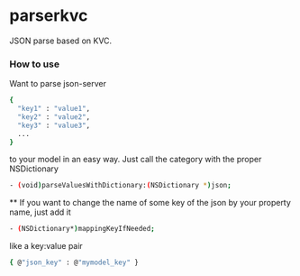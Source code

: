 # parserkvc

JSON parse based on KVC.

### How to use ###

Want to parse json-server
```sh
{
  "key1" : "value1",
  "key2" : "value2",
  "key3" : "value3",
  ...
}
```
to your model in an easy way. Just call the category with the proper NSDictionary
```sh
- (void)parseValuesWithDictionary:(NSDictionary *)json;
```

** If you want to change the name of some key of the json by your property name,
just add it
```sh
- (NSDictionary*)mappingKeyIfNeeded;
```
like a key:value pair
```sh
{ @"json_key" : @"mymodel_key" }
```

